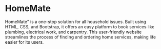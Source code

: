 # HomeMate
HomeMate" is a one-stop solution for all household issues. Built using HTML, CSS, and Bootstrap, it offers an easy platform to book services like plumbing, electrical work, and carpentry. This user-friendly website streamlines the process of finding and ordering home services, making life easier for its users.
